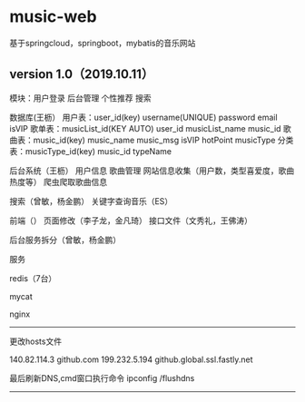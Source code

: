 # music-web
基于springcloud，springboot，mybatis的音乐网站

version 1.0（2019.10.11）
-------------------------------------------

 
 模块：用户登录 后台管理 个性推荐 搜索
 
 数据库(王枥）
     用户表：user_id(key) username(UNIQUE) password email isVIP
     歌单表：musicList_id(KEY AUTO) user_id musicList_name music_id
     歌曲表：music_id(key) music_name music_msg isVIP hotPoint musicType
     分类表：musicType_id(key) music_id typeName
 
 后台系统（王枥）
     用户信息
     歌曲管理
     网站信息收集（用户数，类型喜爱度，歌曲热度等）
     爬虫爬取歌曲信息
     
 搜索（曾敏，杨金鹏）
     关键字查询音乐（ES）
  
 前端（）
     页面修改（李子龙，金凡琦）
     接口文件（文秀礼，王佛涛）
     
 后台服务拆分（曾敏，杨金鹏）
 
 服务
 
 
 redis（7台）
 
 mycat
 
 nginx

-------------------------------------------
更改hosts文件

140.82.114.3	  github.com
199.232.5.194	 github.global.ssl.fastly.net

最后刷新DNS,cmd窗口执行命令
ipconfig /flushdns

-------------------------------------------

